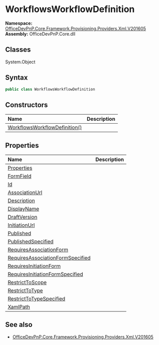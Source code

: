 # WorkflowsWorkflowDefinition
  
**Namespace:** [OfficeDevPnP.Core.Framework.Provisioning.Providers.Xml.V201605](OfficeDevPnP.Core.Framework.Provisioning.Providers.Xml.V201605.md)  
**Assembly:** OfficeDevPnP.Core.dll  
## Classes
System.Object  
## Syntax
```C#
public class WorkflowsWorkflowDefinition
```
## Constructors
|**Name**|**Description**|
|:-----|:-----|
| [WorkflowsWorkflowDefinition()](WorkflowsWorkflowDefinitionconstructor1details.md) | 
## Properties
|**Name**|**Description**|
|:-----|:-----|
| [Properties](WorkflowsWorkflowDefinition.Properties.md) | 
| [FormField](WorkflowsWorkflowDefinition.FormField.md) | 
| [Id](WorkflowsWorkflowDefinition.Id.md) | 
| [AssociationUrl](WorkflowsWorkflowDefinition.AssociationUrl.md) | 
| [Description](WorkflowsWorkflowDefinition.Description.md) | 
| [DisplayName](WorkflowsWorkflowDefinition.DisplayName.md) | 
| [DraftVersion](WorkflowsWorkflowDefinition.DraftVersion.md) | 
| [InitiationUrl](WorkflowsWorkflowDefinition.InitiationUrl.md) | 
| [Published](WorkflowsWorkflowDefinition.Published.md) | 
| [PublishedSpecified](WorkflowsWorkflowDefinition.PublishedSpecified.md) | 
| [RequiresAssociationForm](WorkflowsWorkflowDefinition.RequiresAssociationForm.md) | 
| [RequiresAssociationFormSpecified](WorkflowsWorkflowDefinition.RequiresAssociationFormSpecified.md) | 
| [RequiresInitiationForm](WorkflowsWorkflowDefinition.RequiresInitiationForm.md) | 
| [RequiresInitiationFormSpecified](WorkflowsWorkflowDefinition.RequiresInitiationFormSpecified.md) | 
| [RestrictToScope](WorkflowsWorkflowDefinition.RestrictToScope.md) | 
| [RestrictToType](WorkflowsWorkflowDefinition.RestrictToType.md) | 
| [RestrictToTypeSpecified](WorkflowsWorkflowDefinition.RestrictToTypeSpecified.md) | 
| [XamlPath](WorkflowsWorkflowDefinition.XamlPath.md) | 
## See also
- [OfficeDevPnP.Core.Framework.Provisioning.Providers.Xml.V201605](OfficeDevPnP.Core.Framework.Provisioning.Providers.Xml.V201605.md)
